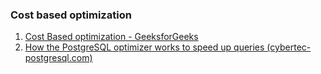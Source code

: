 


### Cost based optimization

1. [Cost Based optimization - GeeksforGeeks](https://www.geeksforgeeks.org/cost-based-optimization/)
2. [How the PostgreSQL optimizer works to speed up queries (cybertec-postgresql.com)](https://www.cybertec-postgresql.com/en/how-the-postgresql-query-optimizer-works/)